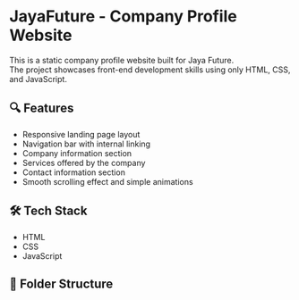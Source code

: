 # JayaFuture - Company Profile Website

This is a static company profile website built for Jaya Future.  
The project showcases front-end development skills using only HTML, CSS, and JavaScript.

## 🔍 Features

- Responsive landing page layout
- Navigation bar with internal linking
- Company information section
- Services offered by the company
- Contact information section
- Smooth scrolling effect and simple animations

## 🛠️ Tech Stack

- HTML
- CSS
- JavaScript

## 📁 Folder Structure

